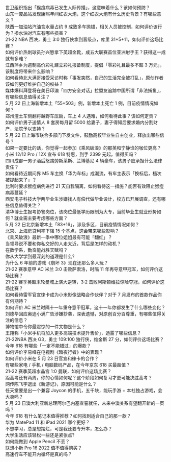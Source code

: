 世卫组织指出「猴痘病毒已发生人际传播」，这意味着什么？该如何预防？  
山东一废品站发现康熙年间红衣大炮，这个红衣大炮有什么历史背景？有哪些意义？  
陕西一加油站汽油含水量占约 9 成致多车抛锚，相关人员被控制，如何评价该行为？掺水油对汽车有哪些损害？  
21-22 NBA 西决，勇士 3:0 独行侠拿到晋级点，库里 31+5+11，如何评价这场比赛？  
如何评价热刺球员孙兴慜拿下英超金靴，成五大联赛首位亚洲射手王？获得这一成就有多难？  
江西萍乡为遏制高价彩礼建立彩礼报备制度，提倡「零彩礼且最多不超 3 万元」，该制度将带来什么影响？  
如何看待北大满哥接受采访时称「事发突然，自己的生活完全被打乱」，原创作者该如何更好维护自己的权益？  
媒体爆料拜登将在美日印澳「四方安全对话」拉盟友追踪中国所谓「非法捕鱼」，有哪些信息值得关注？  
5 月 22 日上海新增本土「55+503」例，新增本土死亡 1 例，目前疫情情况如何？  
郑州渣土车侧翻将越野车压扁，车上 4 人遇难，如何看待此事？该如何定责？  
如何评价男子送情人 8 套房每月留 5000 给妻子，妻子得知后要求婚内分割财产，法院予以支持？  
5 月 22 日上海市联合多部门下发文件，鼓励高校毕业生自主创业，释放出哪些信号？  
如果一定要比的话，你觉得一起参加《乘风破浪》的那英和宁静谁的咖位更高？  
小米 12/12 Pro / 12X 宣布 618 特惠，到手 2399 元起，值得买吗？  
四川成都一男子酒后怒踹劳斯莱斯、兰博基尼 4 辆豪车，该男子应承担什么法律责任？  
如何看待近期问界 M5 车主换「华为车标」成潮流，有车主表示「换标后，档次被提起来了」？  
比利时要求猴痘病例进行 21 天自我隔离，如何看待这一措施？能否有效阻止猴痘病毒蔓延？  
西安电子科技大学两毕业生涉嫌找人有偿代做毕业设计，校方已开展调查，还有哪些信息值得关注？  
清华博士生报考协警岗位，该岗位最低学历限制为大专，当前毕业生就业形势如何？就业需主要考虑哪些方面？  
5 月 22 日北京新增本土「83+16」，涉及多区，目前疫情情况如何？  
北京、上海房贷利率下降 15 个基点，这会带来哪些影响？  
《乘风破浪》最新一季中哪位姐姐最有可能「翻红」？  
当领导说不要和你私交好的人走太近，背后是怎样的动机？  
在数学系，勤奋能战胜天赋吗？  
你从大学学到最深刻的道理是什么?  
为什么 6 年前的游戏《崩坏 3》现在还那么多人玩？  
21-22 赛季意甲 AC 米兰 3:0 击败萨索洛，时隔 11 年再夺意甲冠军，如何评价这场比赛？  
21-22 赛季英超末轮曼城上演大逆转，3:2 击败阿斯顿维拉惊险夺冠，如何评价这场比赛？  
如何看待雷军官宣徕卡成为小米影像战略合作伙伴？对于 7 月发布的首款作品你有何期待？  
如何评价 AC 米兰时隔十一年重夺意甲冠军，这十一年你都发生了什么哪些变化？  
刘德华回应奥迪小满广告涉嫌抄袭，深表遗憾，对原创百分百尊重，有哪些值得关注的信息？  
博物馆中令你最震惊的一件文物是什么？  
王翔称「小米手机将加入更多高端技术提升售价」，透露了哪些信息？  
21-22NBA 西决 G3，勇士 109:100 独行侠，维金斯 27 分，如何评价这场比赛？  
今年 618 有哪些「一定不能错过」的爆款？  
如何评价李易峰在电视剧《暗夜行者》中的表现？  
如何评价小米在 5 月 23 日官宣和徕卡的合作？  
有哪些家电 / 手机 / 电脑数码产品，在今年京东 618 买最超值？  
21-22 赛季英超水晶宫 1:0 曼联，如何评价这场比赛？  
距高考还有两周，你的心情如何呢？这个阶段如何复习才更可能决胜高考？  
网传陈飞宇退出《新游记》，原因可能是什么？  
任天堂要是出一个兼容 Joycon 的手机，五千块，能玩手游 + 本社独占游戏，会大卖吗？  
5 月 23 日澳大利亚新总理阿尔巴内塞宣誓就任，未来中澳关系有望翻开新的一页吗？  
今年 618 有什么笔记本值得推荐？如何找到适合自己的那一款？  
华为 MatePad 11 和 iPad 2021 哪个更好？  
不想学习，总是想摆烂，可是我还要专升本，怎么办？  
大学生活应该轻松一些还是紧张点?  
如何能做到 Apple Pencil 不丢？  
联想小新 Pro 16 2022 值不值得购买？  
高速行车不能开内循坏是真的吗？  
